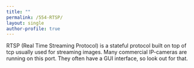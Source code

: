 ```yaml
---
title: ""
permalink: /554-RTSP/
layout: single
author-profile: true
---
```


RTSP (Real Time Streaming Protocol) is a stateful protocol built on top of tcp usually used for streaming images. Many commercial IP-cameras are running on this port. They often have a GUI interface, so look out for that.
